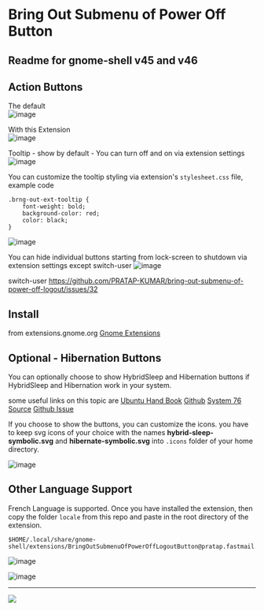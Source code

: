 # Bring Out Submenu of Power Off Button

## Readme for gnome-shell v45 and v46

## Action Buttons

The default  
![image](https://github.com/PRATAP-KUMAR/bring-out-submenu-of-power-off-logout/assets/40719899/a4635666-dded-4325-902f-1e7b61019780)

With this Extension  
![image](https://github.com/PRATAP-KUMAR/bring-out-submenu-of-power-off-logout/assets/40719899/a395f347-f1eb-441c-970d-ed09718f2bf2)

Tooltip - show by default - You can turn off and on via extension settings  
![image](https://github.com/PRATAP-KUMAR/bring-out-submenu-of-power-off-logout/assets/40719899/4af3c901-247b-4382-bb9c-17e77e7e0ecd)

You can customize the tooltip styling via extension's `stylesheet.css` file, example code

```
.brng-out-ext-tooltip {
    font-weight: bold;
    background-color: red;
    color: black;
}
```

![image](https://github.com/PRATAP-KUMAR/bring-out-submenu-of-power-off-logout/assets/40719899/df10b360-92cf-49cd-879c-eb190319ad82)

You can hide individual buttons starting from lock-screen to shutdown via extension settings except switch-user
![image](https://github.com/PRATAP-KUMAR/bring-out-submenu-of-power-off-logout/assets/40719899/683f0588-c04b-4a06-b2a2-3c5ca8dd300b)

switch-user https://github.com/PRATAP-KUMAR/bring-out-submenu-of-power-off-logout/issues/32

## Install

from extensions.gnome.org <a href="https://extensions.gnome.org/extension/2917/bring-out-submenu-of-power-offlogout-button/">Gnome Extensions</a>

## Optional - Hibernation Buttons
You can optionally choose to show HybridSleep and Hibernation buttons if HybridSleep and Hibernation work in your system.

some useful links on this topic are
    <a href="https://ubuntuhandbook.org/index.php/2021/08/enable-hibernate-ubuntu-21-10/">Ubuntu Hand Book</a>
    <a href="https://github.com/arelange/gnome-shell-extension-hibernate-status#hibernation-button-does-not-show-up-but-systemctl-hibernate-works">Github</a>
    <a href="https://support.system76.com/articles/enable-hibernation/">System 76</a>
    <a href="https://extensions.gnome.org/extension/755/hibernate-status-button/">Source</a>
    <a href="https://github.com/PRATAP-KUMAR/bring-out-submenu-of-power-off-logout/issues/28">Github Issue</a>

If you choose to show the buttons, you can customize the icons. you have to keep svg icons of your choice
with the names **hybrid-sleep-symbolic.svg** and **hibernate-symbolic.svg** into `.icons` folder of your home directory.

![image](https://github.com/PRATAP-KUMAR/bring-out-submenu-of-power-off-logout/assets/40719899/32dc8d98-64d0-4f3e-ad48-b0bdc4fc95b4)

## Other Language Support
French Language is supported. Once you have installed the extension,
then copy the folder `locale` from this repo and paste in the root directory of the extension.

```
$HOME/.local/share/gnome-shell/extensions/BringOutSubmenuOfPowerOffLogoutButton@pratap.fastmail.fm
```

![image](https://github.com/PRATAP-KUMAR/bring-out-submenu-of-power-off-logout/assets/40719899/d5be0cc6-f22b-4dbc-9308-9efc14762237)

![image](https://github.com/PRATAP-KUMAR/bring-out-submenu-of-power-off-logout/assets/40719899/46798d46-dcb5-4b27-8d58-a10daac7222e)

<hr/>

<a href="https://www.buymeacoffee.com/pratappanabaka"><img src="https://img.buymeacoffee.com/button-api/?text=Buy me a coffee&emoji=☕&slug=pratappanabaka&button_colour=FFDD00&font_colour=000000&font_family=Lato&outline_colour=000000&coffee_colour=ffffff" /></a>
